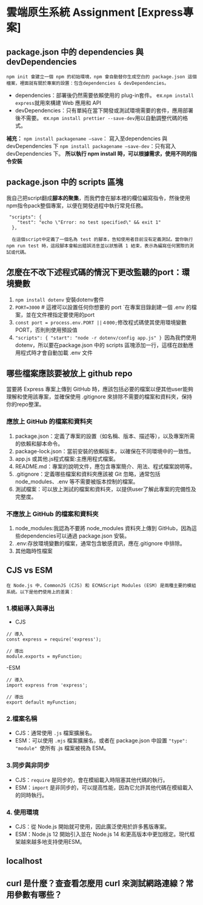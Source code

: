 # 雲端原生系統 Assignment [Express專案]

## package.json 中的 dependencies 與 devDependencies

```
npm init 會建立一個 npm 的初始環境，npm 會自動替你生成空白的 package.json 這個檔案，裡面就有關於專案的設置：包含dependencies & devDependencies。
```

- dependencies：部署後仍然需要依賴使用的 plug-in套件。
  ex.`npm install express`就用來構建 Web 應用和 API
- devDependencies：只有單純在當下開發或測試環境需要的套件，應用部署後不需要。
  ex.`npm install prettier --save-dev`用以自動調整代碼的格式。

**補充：**
`npm install packagename –save`： 寫入至dependencies 與 devDependencies 下
`npm install packagename –save-dev`：只有寫入devDependencies 下。
**所以執行 npm install 時，可以根據需求，使用不同的指令安裝**

## package.json 中的 scripts 區塊

我自己把script翻成**腳本的聚集**，而我們會在腳本裡的欄位編寫指令，然後使用npm指令pack整個專案，以便在開發過程中執行常見任務。

```
 "scripts": {
    "test": "echo \"Error: no test specified\" && exit 1"
  },

  在這個script中定義了一個名為 test 的腳本，告知使用者目前沒有定義測試。當你執行 npm run test 時，這段腳本會輸出錯誤消息並以狀態碼 1 結束，表示為編寫任何實際的測試或代碼。
```

## 怎麼在不改下述程式碼的情況下更改監聽的port：環境變數

1. `npm install dotenv` 安裝dotenv套件
2. `PORT=3000` # 這裡可以設置任何你想要的 port
   `在專案目錄創建一個 .env 的檔案，並在文件裡指定要使用的port
3. `const port = process.env.PORT ||４000;`修改程式碼使其使用環境變數 PORT，否則則使用預設值
4. `"scripts": {
  "start": "node -r dotenv/config app.js"
}
`因為我們使用dotenv，所以要在package.json 中的 scripts 區塊添加一行，這樣在啟動應用程式時才會自動加載 .env 文件

## 哪些檔案應該要被放上 github repo

當要將 Express 專案上傳到 GitHub 時，應該包括必要的檔案以便其他user能夠理解和使用該專案，並確保使用 .gitignore 來排除不需要的檔案和資料夾，保持你的repo整潔。

### 應放上 GitHub 的檔案和資料夾

1. package.json：定義了專案的設置（如名稱、版本、描述等），以及專案所需的依賴和腳本命令。
2. package-lock.json：當前安裝的依賴版本，以確保在不同環境中的一致性。
3. app.js 或其他.js程式檔案:主應用程式檔案。
4. README.md：專案的說明文件，應包含專案簡介、用法、程式檔案說明等。
5. .gitignore：定義哪些檔案和資料夾應該被 Git 忽略，通常包括 node_modules、.env 等不需要被版本控制的檔案。
6. 測試檔案：可以放上測試的檔案和資料夾，以提供user了解此專案的完備性及完整度。

### 不應放上 GitHub 的檔案和資料夾

1. node_modules:我認為不要將 node_modules 資料夾上傳到 GitHub，因為這些dependencies可以通過 package.json 安裝。
2. .env:存放環境變數的檔案，通常包含敏感資訊，應在.gitignore 中排除。
3. 其他臨時性檔案

## CJS vs ESM

`在 Node.js 中，CommonJS (CJS) 和 ECMAScript Modules (ESM) 是兩種主要的模組系統。以下是他們使用上的差異：`

### 1.模組導入與導出

- CJS

```
// 導入
const express = require('express');

// 導出
module.exports = myFunction;
```

-ESM

```
// 導入
import express from 'express';

// 導出
export default myFunction;
```

### 2.檔案名稱

- CJS：通常使用 `.js` 檔案擴展名。
- ESM：可以使用 `.mjs` 檔案擴展名，或者在 package.json 中設置 `"type": "module" `使所有 .js 檔案被視為 ESM。

### 3.同步與非同步

- CJS：`require` 是同步的，會在模組載入時阻塞其他代碼的執行。
- ESM：`import` 是非同步的，可以提高性能，因為它允許其他代碼在模組載入的同時執行。

### 4. 使用環境

- CJS：從 Node.js 開始就可使用，因此廣泛使用於許多舊版專案。
- ESM：Node.js 12 開始引入並在 Node.js 14 和更高版本中更加穩定。現代框架越來越多地支持使用ESM。

## localhost

## curl 是什麼？查查看怎麼用 curl 來測試網路連線？常用參數有哪些？

```

```

```

```
